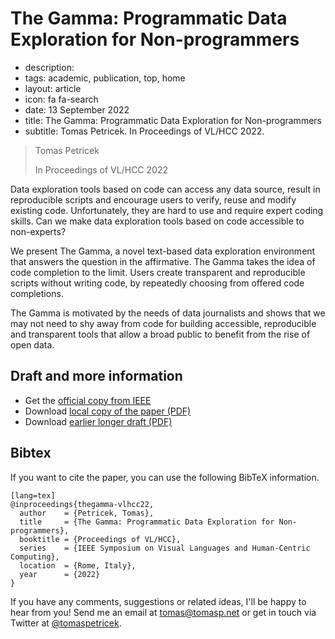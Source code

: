 # The Gamma: Programmatic Data Exploration for Non-programmers

 - description:
 - tags: academic, publication, top, home
 - layout: article
 - icon: fa fa-search
 - date: 13 September 2022
 - title: The Gamma: Programmatic Data Exploration for Non-programmers
 - subtitle: Tomas Petricek. In Proceedings of VL/HCC 2022.

> Tomas Petricek
>
> In Proceedings of VL/HCC 2022

Data exploration tools based on code can access any
data source, result in reproducible scripts and encourage users
to verify, reuse and modify existing code. Unfortunately, they are
hard to use and require expert coding skills. Can we make data
exploration tools based on code accessible to non-experts?

We present The Gamma, a novel text-based data exploration
environment that answers the question in the affirmative. The
Gamma takes the idea of code completion to the limit. Users
create transparent and reproducible scripts without writing code,
by repeatedly choosing from offered code completions.

The Gamma is motivated by the needs of data journalists and
shows that we may not need to shy away from code for building
accessible, reproducible and transparent tools that allow a broad
public to benefit from the rise of open data.

## Draft and more information

 - Get the [official copy from IEEE](https://www.computer.org/csdl/proceedings-article/vl-hcc/2022/09833134/1FUSJbOvgMo)
 - Download [local copy of the paper (PDF)](iterative.pdf)
 - Download [earlier longer draft (PDF)](iterative-longer.pdf)

## <a id="cite">Bibtex</a>
If you want to cite the paper, you can use the following BibTeX information.

    [lang=tex]
    @inproceedings{thegamma-vlhcc22,
      author    = {Petricek, Tomas},
      title     = {The Gamma: Programmatic Data Exploration for Non-programmers},
      booktitle = {Proceedings of VL/HCC},
      series    = {IEEE Symposium on Visual Languages and Human-Centric Computing},
      location  = {Rome, Italy},
      year      = {2022}
    }

If you have any comments, suggestions or related ideas, I'll be happy to
hear from you! Send me an email at [tomas@tomasp.net](mailto:tomas@tomasp.net)
or get in touch via Twitter at [@tomaspetricek](http://twitter.com/tomaspetricek).
